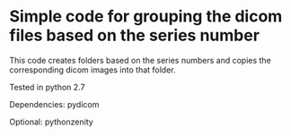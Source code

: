 # Simple code for grouping the dicom files based on the series number
This code creates folders based on the series numbers and copies the corresponding dicom images into that folder.

Tested in python 2.7

Dependencies:
pydicom

Optional:
pythonzenity





